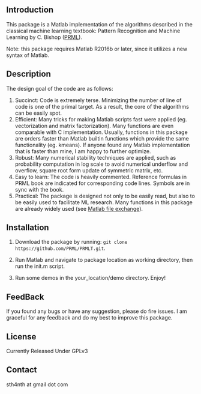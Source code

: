 Introduction
-------
This package is a Matlab implementation of the algorithms described in the classical machine learning textbook:
Pattern Recognition and Machine Learning by C. Bishop ([PRML](http://research.microsoft.com/en-us/um/people/cmbishop/prml/)).

Note: this package requires Matlab R2016b or later, since it utilizes a new syntax of Matlab.

Description
-------
The design goal of the code are as follows:

1. Succinct: Code is extremely terse. Minimizing the number of line of code is one of the primal target. As a result, the core of the algorithms can be easily spot.
2. Efficient: Many tricks for making Matlab scripts fast were applied (eg. vectorization and matrix factorization). Many functions are even comparable with C implementation. Usually, functions in this package are orders faster than Matlab builtin functions which provide the same functionality (eg. kmeans). If anyone found any Matlab implementation that is faster than mine, I am happy to further optimize.
3. Robust: Many numerical stability techniques are applied, such as probability computation in log scale to avoid numerical underflow and overflow, square root form update of symmetric matrix, etc.
4. Easy to learn: The code is heavily commented. Reference formulas in PRML book are indicated for corresponding code lines. Symbols are in sync with the book.
5. Practical: The package is designed not only to be easily read, but also to be easily used to facilitate ML research. Many functions in this package are already widely used (see [Matlab file exchange](http://www.mathworks.com/matlabcentral/fileexchange/?term=authorid%3A49739)).

Installation
-------
1. Download the package by running: `git clone https://github.com/PRML/PRMLT.git`.

2. Run Matlab and navigate to package location as working directory, then run the init.m script.

3. Run some demos in the your_location/demo directory. Enjoy!

FeedBack
-------
If you found any bugs or have any suggestion, please do fire issues. I am graceful for any feedback and do my best to improve this package.

License
-------
Currently Released Under GPLv3


Contact
-------
sth4nth at gmail dot com

